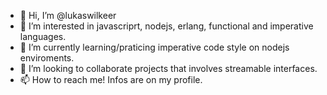 - 👋 Hi, I’m @lukaswilkeer
- 👀 I’m interested in javascriprt, nodejs, erlang, functional and imperative languages.
- 🌱 I’m currently learning/praticing imperative code style on nodejs enviroments.
- 💞️ I’m looking to collaborate projects that involves streamable interfaces.
- 📫 How to reach me! Infos are on my profile.

<!---
lukaswilkeer/lukaswilkeer is a ✨ special ✨ repository because its `README.md` (this file) appears on your GitHub profile.
You can click the Preview link to take a look at your changes.
--->
